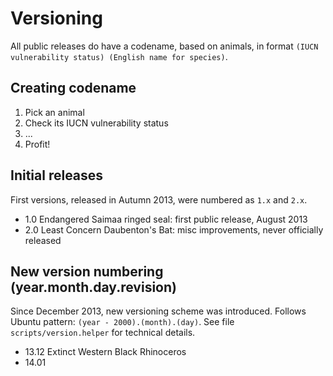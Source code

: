 Versioning
============================================
All public releases do have a codename, based on animals, in format `(IUCN vulnerability status) (English name for species)`.

## Creating codename

 1. Pick an animal
 2. Check its IUCN vulnerability status
 3. ...
 4. Profit!

## Initial releases
First versions, released in Autumn 2013, were numbered as `1.x` and `2.x`.

 - 1.0 Endangered Saimaa ringed seal: first public release, August 2013
 - 2.0 Least Concern Daubenton's Bat: misc improvements, never officially released


## New version numbering (year.month.day.revision)
Since December 2013, new versioning scheme was introduced. Follows Ubuntu pattern: `(year - 2000).(month).(day)`. See file `scripts/version.helper` for technical details.

 - 13.12 Extinct Western Black Rhinoceros
 - 14.01

